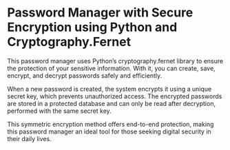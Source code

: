 # Password Manager with Secure Encryption using Python and Cryptography.Fernet

This password manager uses Python’s cryptography.fernet library to ensure the protection of your sensitive information. With it, you can create, save, encrypt, and decrypt passwords safely and efficiently.

When a new password is created, the system encrypts it using a unique secret key, which prevents unauthorized access. The encrypted passwords are stored in a protected database and can only be read after decryption, performed with the same secret key.

This symmetric encryption method offers end-to-end protection, making this password manager an ideal tool for those seeking digital security in their daily lives.
